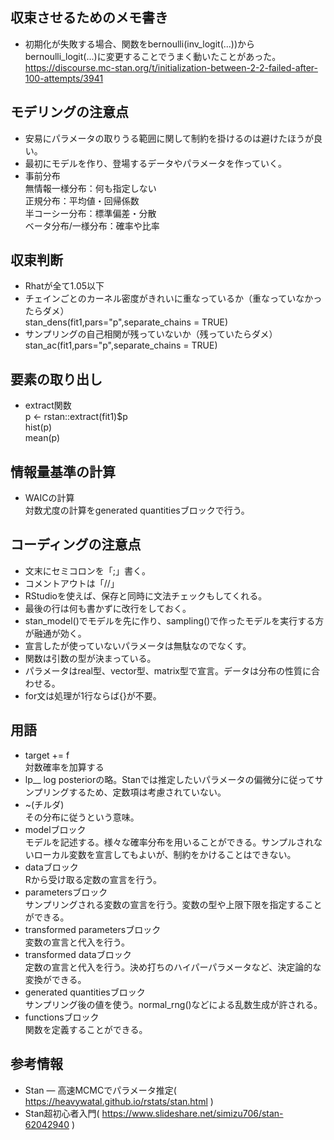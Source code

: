 ## 収束させるためのメモ書き

+ 初期化が失敗する場合、関数をbernoulli(inv_logit(...))からbernoulli_logit(...)に変更することでうまく動いたことがあった。  
https://discourse.mc-stan.org/t/initialization-between-2-2-failed-after-100-attempts/3941

## モデリングの注意点
+ 安易にパラメータの取りうる範囲に関して制約を掛けるのは避けたほうが良い。
+ 最初にモデルを作り、登場するデータやパラメータを作っていく。
+ 事前分布  
無情報一様分布：何も指定しない  
正規分布：平均値・回帰係数  
半コーシー分布：標準偏差・分散  
ベータ分布/一様分布：確率や比率  

## 収束判断
+ Rhatが全て1.05以下
+ チェインごとのカーネル密度がきれいに重なっているか（重なっていなかったらダメ）  
stan_dens(fit1,pars="p",separate_chains = TRUE)
+ サンプリングの自己相関が残っていないか（残っていたらダメ）  
stan_ac(fit1,pars="p",separate_chains = TRUE)

## 要素の取り出し
+ extract関数  
p <- rstan::extract(fit1)$p  
hist(p)  
mean(p)

## 情報量基準の計算
+ WAICの計算  
対数尤度の計算をgenerated quantitiesブロックで行う。

## コーディングの注意点
+ 文末にセミコロンを「;」書く。
+ コメントアウトは「//」
+ RStudioを使えば、保存と同時に文法チェックもしてくれる。
+ 最後の行は何も書かずに改行をしておく。
+ stan_model()でモデルを先に作り、sampling()で作ったモデルを実行する方が融通が効く。
+ 宣言したが使っていないパラメータは無駄なのでなくす。
+ 関数は引数の型が決まっている。
+ パラメータはreal型、vector型、matrix型で宣言。データは分布の性質に合わせる。
+ for文は処理が1行ならば{}が不要。

## 用語
+ target += f  
対数確率を加算する
+ lp__
log posteriorの略。Stanでは推定したいパラメータの偏微分に従ってサンプリングするため、定数項は考慮されていない。
+ ~(チルダ)  
その分布に従うという意味。
+ modelブロック  
モデルを記述する。様々な確率分布を用いることができる。サンプルされないローカル変数を宣言してもよいが、制約をかけることはできない。
+ dataブロック  
Rから受け取る定数の宣言を行う。
+ parametersブロック  
サンプリングされる変数の宣言を行う。変数の型や上限下限を指定することができる。
+ transformed parametersブロック  
変数の宣言と代入を行う。
+ transformed dataブロック  
定数の宣言と代入を行う。決め打ちのハイパーパラメータなど、決定論的な変換ができる。
+ generated quantitiesブロック  
サンプリング後の値を使う。normal_rng()などによる乱数生成が許される。
+ functionsブロック  
関数を定義することができる。

## 参考情報
+ Stan — 高速MCMCでパラメータ推定( https://heavywatal.github.io/rstats/stan.html )
+ Stan超初心者入門( https://www.slideshare.net/simizu706/stan-62042940 )
